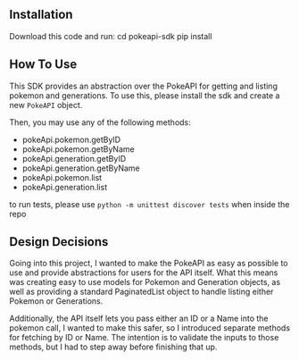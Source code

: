 ## Installation
Download this code and run:
cd pokeapi-sdk
pip install 


## How To Use
This SDK provides an abstraction over the PokeAPI for getting and listing pokemon and generations.
To use this, please install the sdk and create a new `PokeAPI` object.

Then, you may use any of the following methods:
- pokeApi.pokemon.getByID
- pokeApi.pokemon.getByName
- pokeApi.generation.getByID
- pokeApi.generation.getByName
- pokeApi.pokemon.list
- pokeApi.generation.list

to run tests, please use `python -m unittest discover tests` when inside the repo

## Design Decisions
Going into this project, I wanted to make the PokeAPI as easy as possible to use and provide
abstractions for users for the API itself.
What this means was creating easy to use models for Pokemon and Generation objects, as well as 
providing a standard PaginatedList object to handle listing either Pokemon or Generations.

Additionally, the API itself lets you pass either an ID or a Name into the pokemon call, I wanted 
to make this safer, so I introduced separate methods for fetching by ID or Name. The intention is to
validate the inputs to those methods, but I had to step away before finishing that up.